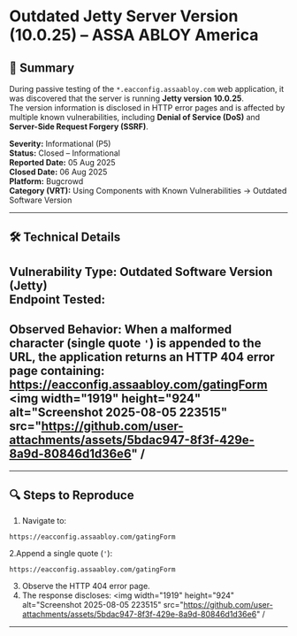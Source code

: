 # Outdated Jetty Server Version (10.0.25) – ASSA ABLOY America

## 📌 Summary
During passive testing of the `*.eacconfig.assaabloy.com` web application, it was discovered that the server is running **Jetty version 10.0.25**.  
The version information is disclosed in HTTP error pages and is affected by multiple known vulnerabilities, including **Denial of Service (DoS)** and **Server-Side Request Forgery (SSRF)**.

**Severity:** Informational (P5)  
**Status:** Closed – Informational  
**Reported Date:** 05 Aug 2025  
**Closed Date:** 06 Aug 2025  
**Platform:** Bugcrowd  
**Category (VRT):** Using Components with Known Vulnerabilities → Outdated Software Version

---

## 🛠️ Technical Details

**Vulnerability Type:** Outdated Software Version (Jetty)  
**Endpoint Tested:**  
---

**Observed Behavior:**
When a malformed character (single quote `'`) is appended to the URL, the application returns an **HTTP 404** error page containing:
https://eacconfig.assaabloy.com/gatingForm
<img width="1919" height="924" alt="Screenshot 2025-08-05 223515" src="https://github.com/user-attachments/assets/5bdac947-8f3f-429e-8a9d-80846d1d36e6" /
---


---

## 🔍 Steps to Reproduce

1. Navigate to:
```
https://eacconfig.assaabloy.com/gatingForm
```
2.Append a single quote (`'`):
```
https://eacconfig.assaabloy.com/gatingForm

```
3. Observe the HTTP 404 error page.
4. The response discloses:
   <img width="1919" height="924" alt="Screenshot 2025-08-05 223515" src="https://github.com/user-attachments/assets/5bdac947-8f3f-429e-8a9d-80846d1d36e6" /
----
